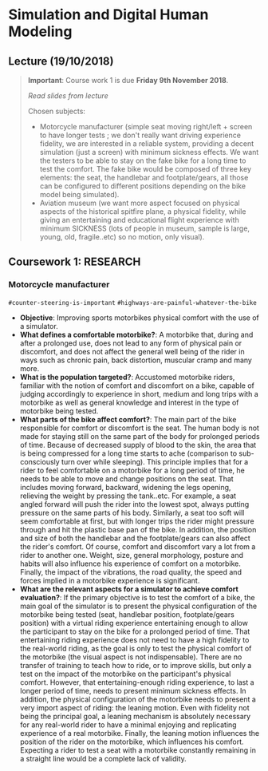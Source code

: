 # Simulation and Digital Human Modeling

## Lecture (19/10/2018)

> **Important**: Course work 1 is due **Friday 9th November 2018**.
>
> *Read slides from lecture*
>
> Chosen subjects:
>
> - Motorcycle manufacturer (simple seat moving right/left + screen to have longer tests ; we don't really want driving
experience fidelity, we are interested in a reliable system, providing a decent simulation (just a screen) with minimum sickness effects.
We want the testers to be able to stay on the fake bike for a long time to test the comfort. The fake bike would be composed of three
key elements: the seat, the handlebar and footplate/gears, all those can be configured to different positions depending on the bike model being simulated).
> - Aviation museum (we want more aspect focused on physical aspects of the historical spitfire plane, a physical fidelity, while giving an
entertaining and educational flight experience with minimum SICKNESS (lots of people in museum, sample is large, young, old, fragile..etc) so
no motion, only visual).

## Coursework 1: RESEARCH

### Motorcycle manufacturer

`#counter-steering-is-important` `#highways-are-painful-whatever-the-bike`

- **Objective**: Improving sports motorbikes physical comfort with the use of a simulator.
- **What defines a comfortable motorbike?**: A motorbike that, during and after a prolonged use, does not lead to any form of physical pain or discomfort,
and does not affect the general well being of the rider in ways such as chronic pain, back distortion, muscular cramp and many more.
- **What is the population targeted?**: Accustomed motorbike riders, familiar with the notion of comfort and discomfort on a bike, capable of judging
accordingly to experience in short, medium and long trips with a motorbike as well as general knowledge and interest in the type of motorbike being tested.
- **What parts of the bike affect comfort?**: The main part of the bike responsible for comfort or discomfort is the seat. The human body is not made for staying still
on the same part of the body for prolonged periods of time. Because of decreased supply of blood to the skin, the area that is being compressed for a long time starts
to ache (comparison to sub-consciously turn over while sleeping). This principle implies that for a rider to feel comfortable on a motorbike for a long period of time,
he needs to be able to move and change positions on the seat. That includes moving forward, backward, widening the legs opening, relieving the weight by pressing the tank..etc.
For example, a seat angled forward will push the rider into the lowest spot, always putting pressure on the same parts of his body. Similarly, a seat too soft will
seem comfortable at first, but with longer trips the rider might pressure through and hit the plastic base pan of the bike. In addition, the position and size of both the
handlebar and the footplate/gears can also affect the rider's comfort. Of course, comfort and discomfort vary a lot from a rider to another one. Weight, size, general morphology, posture and habits will also influence his experience of comfort on a motorbike. Finally, the impact of the vibrations, the road quality, the speed and forces implied
in a motorbike experience is significant.
- **What are the relevant aspects for a simulator to achieve comfort evaluation?**: If the primary objective is to test the comfort of a bike, the main goal of
the simulator is to present the physical configuration of the motorbike being tested (seat, handlebar position, footplate/gears position) with a virtual
riding experience entertaining enough to allow the participant to stay on the bike for a prolonged period of time. That entertaining riding experience
does not need to have a high fidelity to the real-world riding, as the goal is only to test the physical comfort of the motorbike (the visual aspect is not indispensable).
There are no transfer of training to teach how to ride, or to improve skills, but only a test on the impact of the motorbike on the participant's physical comfort. However,
that entertaining-enough riding experience, to last a longer period of time, needs to present minimum sickness effects. In addition, the physical
configuration of the motorbike needs to present a very import aspect of riding: the leaning motion. Even with fidelity not being the principal goal,
a leaning mechanism is absolutely necessary for any real-world rider to have a minimal enjoying and replicating experience of a real motorbike. Finally, the leaning motion
influences the position of the rider on the motorbike, which influences his comfort. Expecting a rider to test a seat with a motorbike constantly remaining in a straight line
would be a complete lack of validity.

<!-- https://advrider.com/f/threads/why-are-some-motorcycle-seats-so-uncomfortable.797935/ -->

<!-- - **Resources: is it gonna improve manufacturing and design? does it have to be the complete bike? Or just the elements responsible for comfort/discomfort?**
- **Utility: can the experiment be easily targeted? repeated? can the variables (seat, handlebar configuration..etc) be controlled easily?**
- **Validity: is the simulator providing the same scenario of comfort/discomfort? does the rider sits like on a real bike? is his posture the same?**
- **Sickness: what degree of fidelity is good enough for entertaining and prevent sickness(longer experiment)?**
- **Costs: is the simulator easily maintained? can it be used and configured for any motorbike model?**
- **Software: how does the graphics influence the prolonged experience? is the software hard to develop? screen or VR for leaning motion?**
- **What are the advantages?**
- **What are the disadvantages?** -->
